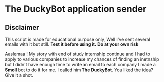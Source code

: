 # The DuckyBot application sender

## Disclaimer
This script is made for educational purpose only, Well I've sent several emails with it but still.
**Test it before using it.**
**Do at your own risk**

Aaslemaa !
My story with end of study internship continue and I had to apply to various companies to increase my chances of finding an inetnship but I didn't have enough time to write an email to each company I made a **Smoll** bot to do it for me.
I called him **The DuckyBot**.
You liked the idea? Give it a shot.
